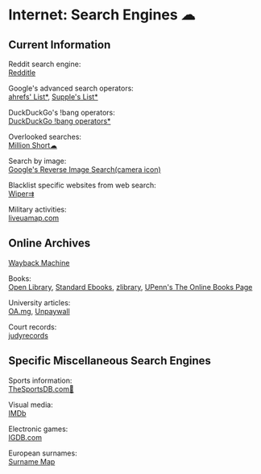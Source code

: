 # Internet: Search Engines ☁

## Current Information

Reddit search engine:  
[Redditle](https://redditle.com/)

Google's advanced search operators:  
[ahrefs' List*](https://supple.com.au/tools/google-advanced-search-operators/),
[Supple's List*](https://ahrefs.com/blog/google-advanced-search-operators/)

DuckDuckGo's !bang operators:  
[DuckDuckGo !bang operators*](https://mosermichael.github.io/duckduckbang/html/main.html)

Overlooked searches:  
[Million Short☁](https://millionshort.com/)

Search by image:  
[Google's Reverse Image Search(camera icon)](https://images.google.com/)

Blacklist specific websites from web search:  
[Wiper⇉](https://github.com/davidahmed/wiper)

Military activities:  
[liveuamap.com](https://liveuamap.com/)

## Online Archives

[Wayback Machine](https://web.archive.org/)

Books:  
[Open Library](https://openlibrary.org/),
[Standard Ebooks](https://standardebooks.org/),
[zlibrary](https://b-ok.cc/),
[UPenn's The Online Books Page](https://onlinebooks.library.upenn.edu/)

University articles:  
[OA.mg](https://oa.mg/),
[Unpaywall](https://unpaywall.org/)

Court records:  
[judyrecords](https://www.judyrecords.com/)

## Specific Miscellaneous Search Engines

Sports information:  
[TheSportsDB.com🔌](https://thesportsdb.com/)

Visual media:  
[IMDb](https://www.imdb.com/)

Electronic games:  
[IGDB.com](https://www.igdb.com/)

European surnames:  
[Surname Map](https://www.surnamemap.eu/)
